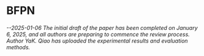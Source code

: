 # BFPN
###### --2025-01-06 The initial draft of the paper has been completed on January 6, 2025, and all authors are preparing to commence the review process. Author YaK. Qiao has uploaded the experimental results and evaluation methods.
